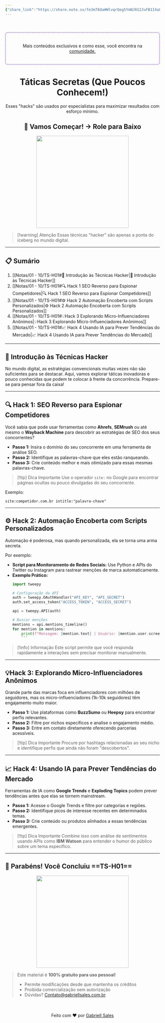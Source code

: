 ```yaml
---
{"share_link":"https://share.note.sx/fe3m78da#WlvqrQeg5YmNJ6S2JuFB1I4aLYpg35N6pV1uHMeRbB0","share_updated":"2025-02-06T15:29:32-03:00","title":"TS-H01","Criado":"2025-02-09","dg-publish":true,"dg-home":null,"permalink":"/notas/01-10/ts-h01/","dgPassFrontmatter":true}
---
```


<div align="center" style="margin-top:50px; padding:20px; border: 2px dotted #8A5CF4; border-radius: 8px;">
  <p>Mais conteúdos exclusivos e como esse, você encontra na <a href="https://comunidade.gabriellsales.com.br" target="_blank">comunidade.</a></p>
</div>

<div align="center"><h1>Táticas Secretas (Que Poucos Conhecem!)</h1> <p>Esses "hacks" são usados por especialistas para maximizar resultados com esforço mínimo.</p> <h2>🚀 Vamos Começar! → Role para Baixo</h2> </div>

<div align="center">
  <img src="https://media2.giphy.com/media/v1.Y2lkPTc5MGI3NjExZDBvZGdxcnIwdHQ2NTN6aDkxNHc2bDdzcXd1MHhwdHNrc200N2F1biZlcD12MV9pbnRlcm5hbF9naWZfYnlfaWQmY3Q9Zw/78XCFBGOlS6keY1Bil/giphy.gif" width="300">
</div>

> [!warning] Atenção
> Essas técnicas "hacker" são apenas a ponta do iceberg no mundo digital.

---
## 📋 Sumário

1. [[Notas/01 - 10/TS-H01#🌟 Introdução às Técnicas Hacker\|🌟 Introdução às Técnicas Hacker]]
2. [[Notas/01 - 10/TS-H01#🔍 Hack 1 SEO Reverso para Espionar Competidores\|🔍 Hack 1 SEO Reverso para Espionar Competidores]]
3. [[Notas/01 - 10/TS-H01#⚙️ Hack 2 Automação Encoberta com Scripts Personalizados\|⚙️ Hack 2 Automação Encoberta com Scripts Personalizados]]
4. [[Notas/01 - 10/TS-H01#💡Hack 3 Explorando Micro-Influenciadores Anônimos\|💡Hack 3 Explorando Micro-Influenciadores Anônimos]]
5. [[Notas/01 - 10/TS-H01#📈 Hack 4 Usando IA para Prever Tendências do Mercado\|📈 Hack 4 Usando IA para Prever Tendências do Mercado]]

---
## 🌟 Introdução às Técnicas Hacker

No mundo digital, as estratégias convencionais muitas vezes não são suficientes para se destacar. Aqui, vamos explorar táticas inovadoras e pouco conhecidas que podem te colocar à frente da concorrência. Prepare-se para pensar fora da caixa!  

---
## 🔍 Hack 1: SEO Reverso para Espionar Competidores

Você sabia que pode usar ferramentas como **Ahrefs**, **SEMrush** ou até mesmo o **Wayback Machine** para descobrir as estratégias de SEO dos seus concorrentes?  

- **Passo 1:** Insira o domínio do seu concorrente em uma ferramenta de análise SEO.  
- **Passo 2:** Identifique as palavras-chave que eles estão ranqueando.  
- **Passo 3:** Crie conteúdo melhor e mais otimizado para essas mesmas palavras-chave.  

> [!tip] Dica Importante
> Use o operador `site:` no Google para encontrar páginas ocultas ou pouco divulgadas do seu concorrente.

Exemplo:  

```
site:competidor.com.br intitle:"palavra-chave"
```

---
## ⚙️ Hack 2: Automação Encoberta com Scripts Personalizados

Automação é poderosa, mas quando personalizada, ela se torna uma arma secreta. 

Por exemplo: 
- **Script para Monitoramento de Redes Sociais:** Use Python e APIs do Twitter ou Instagram para rastrear menções de marca automaticamente.  
- **Exemplo Prático:**  
  ```python
  import tweepy
  
  # Configuração da API
  auth = tweepy.OAuthHandler("API_KEY", "API_SECRET")
  auth.set_access_token("ACCESS_TOKEN", "ACCESS_SECRET")
  
  api = tweepy.API(auth)
  
  # Buscar menções
  mentions = api.mentions_timeline()
  for mention in mentions:
      print(f"Mensagem: {mention.text} | Usuário: {mention.user.screen_name}"
      ```


> [!info] Informação
> Este script permite que você responda rapidamente a interações sem precisar monitorar manualmente.

---
## 💡Hack 3: Explorando Micro-Influenciadores Anônimos

Grande parte das marcas foca em influenciadores com milhões de seguidores, mas os micro-influenciadores (1k-10k seguidores) têm engajamento muito maior.

- **Passo 1:** Use plataformas como **BuzzSumo** ou **Heepsy** para encontrar perfis relevantes.
- **Passo 2:** Filtre por nichos específicos e analise o engajamento médio.
- **Passo 3:** Entre em contato diretamente oferecendo parcerias acessíveis.


> [!tip] Dica Importante
> Procure por hashtags relacionadas ao seu nicho e identifique perfis que ainda não foram "descobertos".

---
## 📈 Hack 4: Usando IA para Prever Tendências do Mercado

Ferramentas de IA como **Google Trends** e **Exploding Topics** podem prever tendências antes que elas se tornem mainstream.

- **Passo 1:** Acesse o Google Trends e filtre por categorias e regiões.
- **Passo 2:** Identifique picos de interesse recentes em determinados temas.
- **Passo 3:** Crie conteúdo ou produtos alinhados a essas tendências emergentes.

> [!tip] Dica Importante
> Combine isso com análise de sentimentos usando APIs como **IBM Watson** para entender o humor do público sobre um tema específico.

---
## 🎉 Parabéns! Você Concluiu ==TS-H01==

<div align="center"> <img src="https://media0.giphy.com/media/v1.Y2lkPTc5MGI3NjExdXhmZ2ZyYmEybnVhbDY2Z3k4MGRrcXkxYW10aTVxZzZteXk0cjk0bSZlcD12MV9pbnRlcm5hbF9naWZfYnlfaWQmY3Q9Zw/D2hncA3u88gmeCFeoh/giphy.gif" width="300"> </div>

> Este material é **100% gratuito para uso pessoal**!
> - Permite modificações desde que mantenha os créditos
> - Proibida comercialização sem autorização
> - Dúvidas? Contato@gabriellsales.com.br

<div align="center" style="margin-top:50px">
  <p>Feito com ❤️ por <a href="https://gabriellsales.com.br" target="_blank">Gabriell Sales</a></p>
</div>